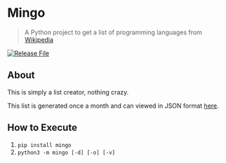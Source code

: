 # Mingo
>  A Python project to get a list of programming languages from [Wikipedia](https://en.wikipedia.org/wiki/List_of_programming_languages)

[![Release File](https://github.com/NicholasSynovic/programming-languages/actions/workflows/main.yml/badge.svg)](https://github.com/NicholasSynovic/programming-languages/actions/workflows/main.yml)

## About

This is simply a list creator, nothing crazy.

This list is generated once a month and can viewed in JSON format [here](https://github.com/NicholasSynovic/programming-languages/releases).

## How to Execute

1. `pip install mingo`
2. `python3 -m mingo [-d] [-o] [-v]`
